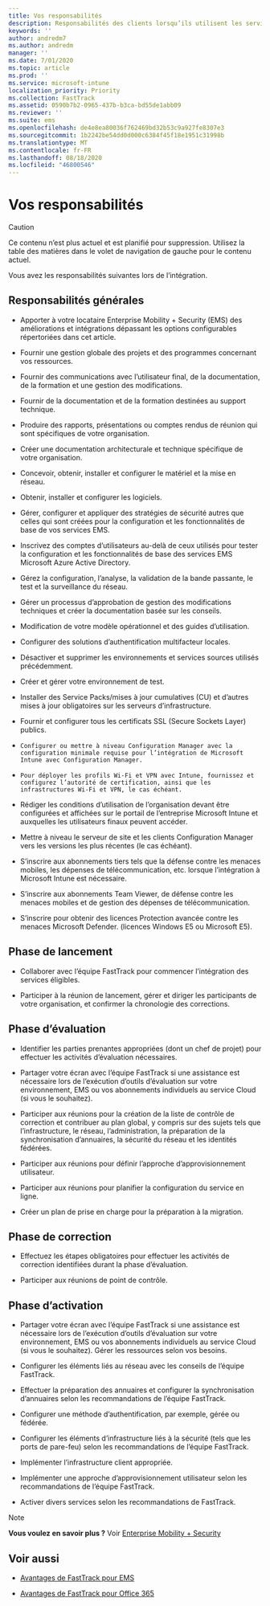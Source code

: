 ```yaml
---
title: Vos responsabilités
description: Responsabilités des clients lorsqu’ils utilisent les services Avantages du Centre FastTrack
keywords: ''
author: andredm7
ms.author: andredm
manager: ''
ms.date: 7/01/2020
ms.topic: article
ms.prod: ''
ms.service: microsoft-intune
localization_priority: Priority
ms.collection: FastTrack
ms.assetid: 0590b7b2-0965-437b-b3ca-bd55de1abb09
ms.reviewer: ''
ms.suite: ems
ms.openlocfilehash: de4e8ea80036f762469bd32b53c9a927fe8307e3
ms.sourcegitcommit: 1b2242be54dd0d000c6384f45f18e1951c31998b
ms.translationtype: MT
ms.contentlocale: fr-FR
ms.lasthandoff: 08/18/2020
ms.locfileid: "46800546"
---
```

# <a name="your-responsibilities"></a>Vos responsabilités

> [!CAUTION]
> Ce contenu n’est plus actuel et est planifié pour suppression. Utilisez la table des matières dans le volet de navigation de gauche pour le contenu actuel.

Vous avez les responsabilités suivantes lors de l’intégration.

## <a name="general-responsibilities"></a>Responsabilités générales

-   Apporter à votre locataire Enterprise Mobility + Security (EMS) des améliorations et intégrations dépassant les options configurables répertoriées dans cet article.

-   Fournir une gestion globale des projets et des programmes concernant vos ressources.

-   Fournir des communications avec l’utilisateur final, de la documentation, de la formation et une gestion des modifications.

-   Fournir de la documentation et de la formation destinées au support technique.

-   Produire des rapports, présentations ou comptes rendus de réunion qui sont spécifiques de votre organisation.

-   Créer une documentation architecturale et technique spécifique de votre organisation.

-   Concevoir, obtenir, installer et configurer le matériel et la mise en réseau.

-   Obtenir, installer et configurer les logiciels.

-   Gérer, configurer et appliquer des stratégies de sécurité autres que celles qui sont créées pour la configuration et les fonctionnalités de base de vos services EMS.

-   Inscrivez des comptes d’utilisateurs au-delà de ceux utilisés pour tester la configuration et les fonctionnalités de base des services EMS Microsoft Azure Active Directory.

-   Gérez la configuration, l’analyse, la validation de la bande passante, le test et la surveillance du réseau.

-   Gérer un processus d’approbation de gestion des modifications techniques et créer la documentation basée sur les conseils.

-   Modification de votre modèle opérationnel et des guides d’utilisation.

-   Configurer des solutions d’authentification multifacteur locales.

-   Désactiver et supprimer les environnements et services sources utilisés précédemment.

-   Créer et gérer votre environnement de test.

-   Installer des Service Packs/mises à jour cumulatives (CU) et d’autres mises à jour obligatoires sur les serveurs d’infrastructure.

-   Fournir et configurer tous les certificats SSL (Secure Sockets Layer) publics.

-     Configurer ou mettre à niveau Configuration Manager avec la configuration minimale requise pour l’intégration de Microsoft Intune avec Configuration Manager.

-     Pour déployer les profils Wi-Fi et VPN avec Intune, fournissez et configurez l’autorité de certification, ainsi que les infrastructures Wi-Fi et VPN, le cas échéant.

-   Rédiger les conditions d’utilisation de l’organisation devant être configurées et affichées sur le portail de l’entreprise Microsoft Intune et auxquelles les utilisateurs finaux peuvent accéder.

-   Mettre à niveau le serveur de site et les clients Configuration Manager vers les versions les plus récentes (le cas échéant).

-   S’inscrire aux abonnements tiers tels que la défense contre les menaces mobiles, les dépenses de télécommunication, etc. lorsque l’intégration à Microsoft Intune est nécessaire.

-   S’inscrire aux abonnements Team Viewer, de défense contre les menaces mobiles et de gestion des dépenses de télécommunication.

-   S’inscrire pour obtenir des licences Protection avancée contre les menaces Microsoft Defender. (licences Windows E5 ou Microsoft E5).

## <a name="initiate-phase"></a>Phase de lancement

-   Collaborer avec l’équipe FastTrack pour commencer l’intégration des services éligibles.

-   Participer à la réunion de lancement, gérer et diriger les participants de votre organisation, et confirmer la chronologie des corrections.

## <a name="assess-phase"></a>Phase d’évaluation

-   Identifier les parties prenantes appropriées (dont un chef de projet) pour effectuer les activités d’évaluation nécessaires.

-   Partager votre écran avec l’équipe FastTrack si une assistance est nécessaire lors de l’exécution d’outils d’évaluation sur votre environnement, EMS ou vos abonnements individuels au service Cloud (si vous le souhaitez).

-   Participer aux réunions pour la création de la liste de contrôle de correction et contribuer au plan global, y compris sur des sujets tels que l’infrastructure, le réseau, l’administration, la préparation de la synchronisation d’annuaires, la sécurité du réseau et les identités fédérées.

-   Participer aux réunions pour définir l’approche d’approvisionnement utilisateur.

-   Participer aux réunions pour planifier la configuration du service en ligne.

-   Créer un plan de prise en charge pour la préparation à la migration.

## <a name="remediate-phase"></a>Phase de correction

-   Effectuez les étapes obligatoires pour effectuer les activités de correction identifiées durant la phase d’évaluation.

-   Participer aux réunions de point de contrôle.

## <a name="enable-phase"></a>Phase d’activation

-   Partager votre écran avec l’équipe FastTrack si une assistance est nécessaire lors de l’exécution d’outils d’évaluation sur votre environnement, EMS ou vos abonnements individuels au service Cloud (si vous le souhaitez). Gérer les ressources selon vos besoins.

-   Configurer les éléments liés au réseau avec les conseils de l’équipe FastTrack.

-   Effectuer la préparation des annuaires et configurer la synchronisation d’annuaires selon les recommandations de l’équipe FastTrack.

-   Configurer une méthode d’authentification, par exemple, gérée ou fédérée. 

-   Configurer les éléments d’infrastructure liés à la sécurité (tels que les ports de pare-feu) selon les recommandations de l’équipe FastTrack.

-   Implémenter l’infrastructure client appropriée.

-   Implémenter une approche d’approvisionnement utilisateur selon les recommandations de l’équipe FastTrack.

-   Activer divers services selon les recommandations de FastTrack.

> [!NOTE]
> **Vous voulez en savoir plus ?** Voir [Enterprise Mobility + Security](https://www.microsoft.com/cloud-platform/enterprise-mobility)

## <a name="see-also"></a>Voir aussi

- [Avantages de FastTrack pour EMS](EMS-fasttrack-benefit-for-EMS.md)

- [Avantages de FastTrack pour Office 365](O365-fasttrack-benefit-for-office-365.md)

